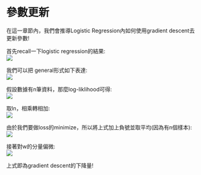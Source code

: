 # 參數更新
在這一章節內，我們會推導Logistic Regression內如何使用gradient descent去更新參數!  

首先recall一下logistic regression的結果:  
<img src="https://latex.codecogs.com/png.image?\inline&space;\dpi{110}ln\frac{P(Y=1|x,\omega)}{P(Y=0|x,\omega)}=ln\frac{p}{1-p}=\omega^{T}x&space;\\\Rightarrow&space;p=\frac{1}{1&plus;e^{-\omega^Tx}}&space;"  />  

我們可以把 general形式如下表達:  
<img src="https://latex.codecogs.com/png.image?\inline&space;\dpi{110}p(y|x,\omega)=f(x,\omega)^y(1-f(x,\omega))^{1-y}&space;\&space;\&space;where&space;\&space;f(x,\omega)=P(Y=1|x,\omega)=p&space;" />  

假設數據有n筆資料，那麼log-liklihood可得:  
<img src="https://latex.codecogs.com/png.image?\inline&space;\dpi{110}L=p(y|\mathbf{x},\omega)=\prod_{i=1}^{n}p(y_i|x_i,\omega)=\prod_{i=1}^{n}f(x_i,\omega)^{y_i}(1-f(x_i,\omega))^{1-y_i}" />  

取ln，相乘轉相加:  
<img src="https://latex.codecogs.com/png.image?\inline&space;\dpi{110}\\&space;ln(w)\\&space;=lnL\\=\sum_{i=1}^{n}y_i&space;lnf(x_i,\omega)&plus;(1-y_i)ln(1-f(x_i,\omega))\\=\sum_{i=1}^{n}y_i&space;lnf(x_i,\omega)-y_i&space;ln(1-f(x_i,\omega))&plus;ln(1-f(x_i,\omega))\\=\sum_{i=1}^{n}y_i&space;ln(\frac{lnf(x_i,\omega)}{1-lnf(x_i,\omega)})&plus;ln(1-f(x_i,\omega))\\=\sum_{i=1}^{n}y_i&space;\omega^Tx_i&plus;ln(1-f(x_i,\omega))&space;&space;&space;\\=\sum_{i=1}^{n}y_i&space;\omega^Tx_i-ln(1&plus;e^{\omega^Tx_i})&space;" />  

由於我們要做loss的minimize，所以將上式加上負號並取平均(因為有n個樣本):  
<img src="https://latex.codecogs.com/png.image?\inline&space;\dpi{110}ln(w)=\frac{-1}{n}\sum_{i=1}^{n}&space;\left&space;[&space;y_i&space;\omega^Tx_i-ln(1&plus;e^{\omega^Tx_i})&space;\right&space;]" />  

接著對w的分量偏微:  
<img src="https://latex.codecogs.com/png.image?\inline&space;\dpi{110}\frac{\partial&space;l(\omega)}{\partial&space;\omega_j}&space;\\&space;=&space;\frac{-1}{n}\sum_{i=1}^{n}y_ix_{ij}-\frac{1}{1&plus;e^{\omega^Tx_i}}e^{\omega^Tx_i}x_ij&space;\\=&space;\frac{-1}{n}\sum_{i=1}^{n}\left&space;[&space;y_i-f(x_i,\omega)&space;\right&space;]x_ij&space;" />  

上式即為gradient descent的下降量!

